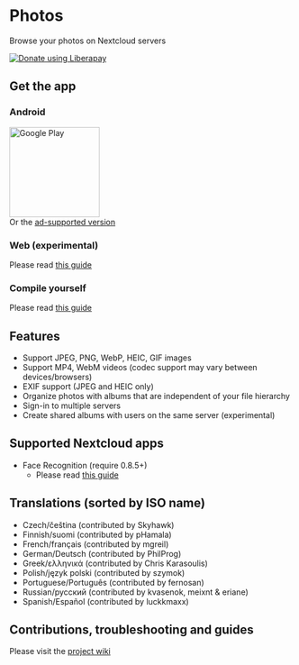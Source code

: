# Photos
Browse your photos on Nextcloud servers

<script src="https://liberapay.com/nkming2/widgets/button.js"></script>
<noscript><a href="https://liberapay.com/nkming2/donate"><img alt="Donate using Liberapay" src="https://liberapay.com/assets/widgets/donate.svg"></a></noscript>

## Get the app
### Android
[<img src="https://play.google.com/intl/en_us/badges/static/images/badges/en_badge_web_generic.png" alt="Google Play" width="160" />](https://play.google.com/store/apps/details?id=com.nkming.nc_photos.paid&referrer=utm_source%3Drepo)  
Or the [ad-supported version](https://play.google.com/store/apps/details?id=com.nkming.nc_photos&referrer=utm_source%3Drepo)

### Web (experimental)
Please read [this guide](https://gitlab.com/nkming2/nc-photos/-/wikis/help/web-app)

### Compile yourself
Please read [this guide](https://gitlab.com/nkming2/nc-photos/-/wikis/development/build)

## Features
- Support JPEG, PNG, WebP, HEIC, GIF images
- Support MP4, WebM videos (codec support may vary between devices/browsers)
- EXIF support (JPEG and HEIC only)
- Organize photos with albums that are independent of your file hierarchy
- Sign-in to multiple servers
- Create shared albums with users on the same server (experimental)

## Supported Nextcloud apps
- Face Recognition (require 0.8.5+)
  - Please read [this guide](https://gitlab.com/nkming2/nc-photos/-/wikis/help/people)

## Translations (sorted by ISO name)
- Czech/čeština (contributed by Skyhawk)
- Finnish/suomi (contributed by pHamala)
- French/français (contributed by mgreil)
- German/Deutsch (contributed by PhilProg)
- Greek/ελληνικά (contributed by Chris Karasoulis)
- Polish/język polski (contributed by szymok)
- Portuguese/Português (contributed by fernosan)
- Russian/русский (contributed by kvasenok, meixnt & eriane)
- Spanish/Español (contributed by luckkmaxx)

## Contributions, troubleshooting and guides
Please visit the [project wiki](https://gitlab.com/nkming2/nc-photos/-/wikis/home)
